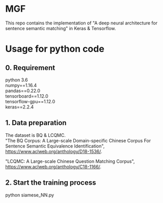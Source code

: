 # MGF
This repo contains the implementation of "A deep neural architecture for sentence semantic matching" in Keras & Tensorflow.
# Usage for python code
## 0. Requirement
python 3.6  
numpy==1.16.4  
pandas==0.22.0  
tensorboard==1.12.0  
tensorflow-gpu==1.12.0  
keras==2.2.4  
## 1. Data preparation
The dataset is BQ & LCQMC.  
"The BQ Corpus: A Large-scale Domain-specific Chinese Corpus For Sentence Semantic Equivalence Identification", https://www.aclweb.org/anthology/D18-1536/.

"LCQMC: A Large-scale Chinese Question Matching Corpus", https://www.aclweb.org/anthology/C18-1166/.
## 2. Start the training process
python siamese_NN.py  
